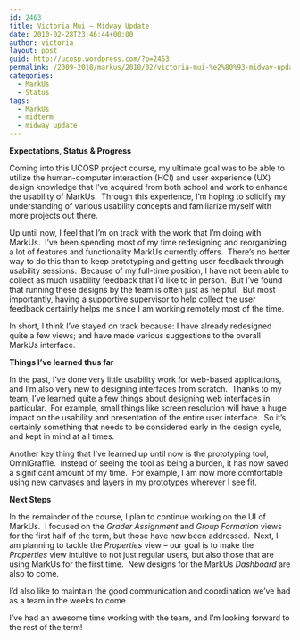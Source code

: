 ```yaml
---
id: 2463
title: Victoria Mui – Midway Update
date: 2010-02-28T23:46:44+00:00
author: victoria
layout: post
guid: http://ucosp.wordpress.com/?p=2463
permalink: /2009-2010/markus/2010/02/victoria-mui-%e2%80%93-midway-update/
categories:
  - MarkUs
  - Status
tags:
  - MarkUs
  - midterm
  - midway update
---
```

**Expectations, Status & Progress**

Coming into this UCOSP project course, my ultimate goal was to be able to utilize the human-computer interaction (HCI) and user experience (UX) design knowledge that I’ve acquired from both school and work to enhance the usability of MarkUs.  Through this experience, I’m hoping to solidify my understanding of various usability concepts and familiarize myself with more projects out there.

Up until now, I feel that I’m on track with the work that I’m doing with MarkUs.  I’ve been spending most of my time redesigning and reorganizing a lot of features and functionality MarkUs currently offers.  There’s no better way to do this than to keep prototyping and getting user feedback through usability sessions.  Because of my full-time position, I have not been able to collect as much usability feedback that I’d like to in person.  But I’ve found that running these designs by the team is often just as helpful.  But most importantly, having a supportive supervisor to help collect the user feedback certainly helps me since I am working remotely most of the time.

In short, I think I’ve stayed on track because: I have already redesigned quite a few views; and have made various suggestions to the overall MarkUs interface.

**Things I’ve learned thus far**

In the past, I’ve done very little usability work for web-based applications, and I’m also very new to designing interfaces from scratch.  Thanks to my team, I’ve learned quite a few things about designing web interfaces in particular.  For example, small things like screen resolution will have a huge impact on the usability and presentation of the entire user interface.  So it’s certainly something that needs to be considered early in the design cycle, and kept in mind at all times.

Another key thing that I’ve learned up until now is the prototyping tool, OmniGraffle.  Instead of seeing the tool as being a burden, it has now saved a significant amount of my time.  For example, I am now more comfortable using new canvases and layers in my prototypes wherever I see fit.

**Next Steps**

In the remainder of the course, I plan to continue working on the UI of MarkUs.  I focused on the _Grader Assignment_ and _Group Formation_ views for the first half of the term, but those have now been addressed.  Next, I am planning to tackle the _Properties_ view – our goal is to make the _Properties_ view intuitive to not just regular users, but also those that are using MarkUs for the first time.  New designs for the MarkUs _Dashboard_ are also to come.

I’d also like to maintain the good communication and coordination we’ve had as a team in the weeks to come.

I’ve had an awesome time working with the team, and I’m looking forward to the rest of the term!